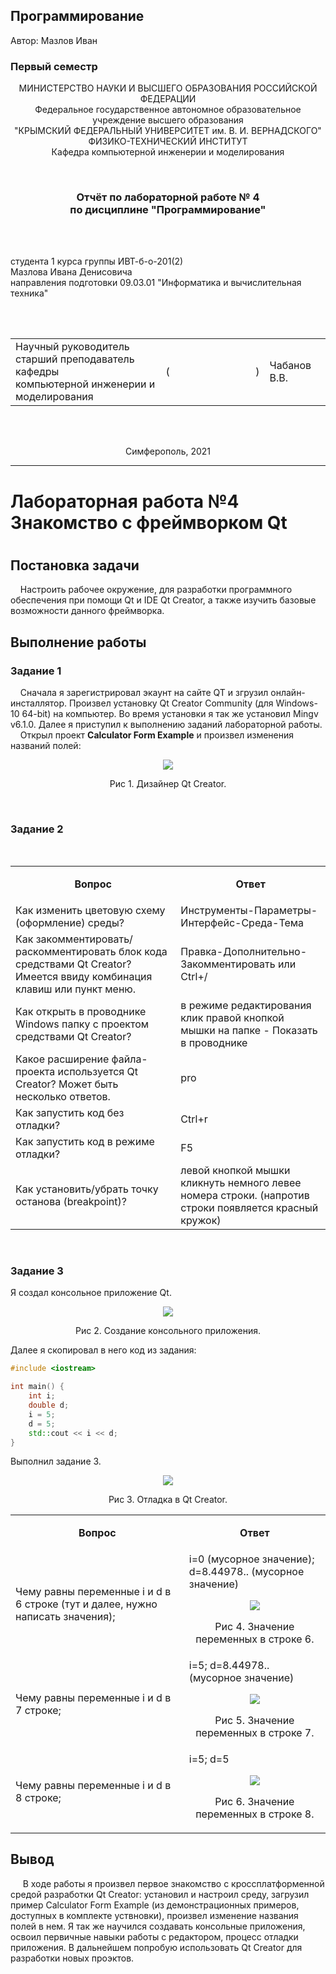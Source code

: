 ## Программирование
​Автор: Мазлов Иван
​<br><h3> Первый семестр </h3>
<p align="center">МИНИСТЕРСТВО НАУКИ  И ВЫСШЕГО ОБРАЗОВАНИЯ РОССИЙСКОЙ ФЕДЕРАЦИИ<br>
Федеральное государственное автономное образовательное учреждение высшего образования<br>
"КРЫМСКИЙ ФЕДЕРАЛЬНЫЙ УНИВЕРСИТЕТ им. В. И. ВЕРНАДСКОГО"<br>
ФИЗИКО-ТЕХНИЧЕСКИЙ ИНСТИТУТ<br>
Кафедра компьютерной инженерии и моделирования</p>
<br>
<h3 align="center">Отчёт по лабораторной работе № 4<br> по дисциплине "Программирование"</h3>
<br><br>
<p>студента 1 курса группы ИВТ-б-о-201(2)<br>
Мазлова Ивана Денисовича<br>
направления подготовки 09.03.01 "Информатика и вычислительная техника"</p>
<br><br>
<table>
<tr><td>Научный руководитель<br> старший преподаватель кафедры<br> компьютерной инженерии и моделирования</td>
<td>(&nbsp;&nbsp;&nbsp;&nbsp;&nbsp;&nbsp;&nbsp;&nbsp;&nbsp;&nbsp;&nbsp;&nbsp;&nbsp;&nbsp;&nbsp;&nbsp;&nbsp;&nbsp;&nbsp;&nbsp;&nbsp;&nbsp;&nbsp;&nbsp;&nbsp;&nbsp;&nbsp;&nbsp;&nbsp;&nbsp;&nbsp;&nbsp;)</td>
<td>Чабанов В.В.</td>
</tr>
</table>
<br><br>
<p align="center" > Симферополь, 2021</p>
<hr>


<p align="center"><h1>Лабораторная работа №4<br>Знакомство с фреймворком Qt<h1></p>

<h2>Постановка задачи</h2>
<p>&nbsp;&nbsp;&nbsp;&nbsp;Настроить рабочее окружение, для разработки программного обеспечения при помощи Qt и IDE Qt Creator, а также изучить базовые возможности данного фреймворка.</p>

<h2>Выполнение работы</h2>

<h3>Задание 1</h3>

&nbsp;&nbsp;&nbsp;&nbsp;Сначала я зарегистрировал экаунт на сайте QT и згрузил онлайн-инсталлятор. Произвел установку Qt Creator Community (для Windows-10 64-bit) на компьютер.
Во время установки я так же установил Mingv v6.1.0.
Далее я приступил к выполнению заданий лабораторной работы.<br>
&nbsp;&nbsp;&nbsp;&nbsp;Открыл проект <b>Calculator Form Example</b> и произвел изменения названий полей:
<p align="center"><img src="pic/scr_1.png"></p>
<p align="center">Рис 1. Дизайнер Qt Creator.</p>
<br>
<h3>Задание 2</h3>
<br>
<table>
<tr> <td><b><p align="center">Вопрос</p></b></td><td><b><p align="center">Ответ</p></b></td> </tr>
<tr><td>Как изменить цветовую схему (оформление) среды?</td>
	<td>Инструменты-Параметры-Интерфейс-Среда-Тема</td></tr>
<tr><td>Как закомментировать/раскомментировать блок кода средствами Qt Creator? Имеется ввиду комбинация клавиш или пункт меню.</td>
	<td>Правка-Дополнительно-Закомментировать или Ctrl+/</td></tr>
<tr><td>Как открыть в проводнике Windows папку с проектом средствами Qt Creator?</td>
	<td>в режиме редактирования клик правой кнопкой мышки на папке - Показать в проводнике</td></tr>
<tr><td>Какое расширение файла-проекта используется Qt Creator? Может быть несколько ответов.</td>
	<td>pro</td></tr>
<tr><td>Как запустить код без отладки?</td>
	<td>Ctrl+r</td></tr>
<tr><td>Как запустить код в режиме отладки?</td>
	<td>F5</td></tr>
<tr><td>Как установить/убрать точку останова (breakpoint)?</td>
	<td>левой кнопкой мышки кликнуть немного левее номера строки. (напротив строки появляется красный кружок)</td></tr>
</table>

<br>
<h3>Задание 3</h3>
Я создал консольное приложение Qt.
<p align="center"><img src="pic/scr_0.png"></p>
<p align="center">Рис 2. Создание консольного приложения.</p>

Далее я скопировал в него код из задания:

```c++
#include <iostream>

int main() {
    int i;
    double d;
    i = 5;
    d = 5;
    std::cout << i << d;
}

```
Выполнил задание 3.
<p align="center"><img src="pic/scr_2.png"></p>
<p align="center">Рис 3. Отладка в Qt Creator.</p>


<table>
<tr>
<tr> <td><b><p align="center">Вопрос</p></b></td><td><b><p align="center">Ответ</p></b></td></tr>
<tr> <td>Чему равны переменные i и d в 6 строке (тут и далее, нужно написать значения);</td>
	<td>
	i=0 (мусорное значение); d=8.44978.. (мусорное значение)<br>
	<p align="center"><img src="pic/line_6.png"></p>
	<p align="center">Рис 4. Значение переменных в строке 6.</p>
	</td></tr>
<tr> <td>Чему равны переменные i и d в 7 строке;</td>
	<td>
	i=5; d=8.44978.. (мусорное значение)<br>
	<p align="center"><img src="pic/line_7.png"></p>
	<p align="center">Рис 5. Значение переменных в строке 7.</p>
	</td></tr>
<tr> <td>Чему равны переменные i и d в 8 строке;</td>
	<td>
	i=5; d=5<br>
	<p align="center"><img src="pic/line_8.png"></p>
	<p align="center">Рис 6. Значение переменных в строке 8.</p>
	</td></tr>
</tr>
</table>


<h2>Вывод</h2>
&nbsp;&nbsp;&nbsp;&nbsp; В ходе работы я произвел первое знакомство с кроссплатформенной средой разработки Qt Creator: 
установил и настроил среду, загрузил пример Calculator Form Example (из демонстрационных примеров, доступных в комплекте уствновки), 
произвел изменение названия полей в нем.
Я так же научился создавать консольные приложения, освоил первичные навыки работы с редактором, процесс отладки приложения.
В дальнейшем попробую использовать Qt Creator для разработки новых проэктов.




